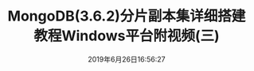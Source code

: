 ---
category: MongoDB
tags:
  - MongoDB
date: 2019年6月26日16:56:27
title: MongoDB(3.6.2)分片副本集详细搭建教程Windows平台附视频(三)
vssue-title: MongoDB(3.6.2)分片副本集详细搭建教程Windows平台附视频(三)
---